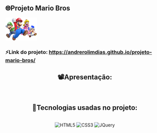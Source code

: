 ## 🌐Projeto Mario Bros

<div>
  <img width="100" src="https://github.com/AndreRolimDias/projeto-mario-bros/blob/main/src/imagens/super-mario-chars.png" alt="">
</div>

### ⚡Link do projeto: https://andrerolimdias.github.io/projeto-mario-bros/

<div align="center">

## 📽️Apresentação:

<img src="https://github.com/AndreRolimDias/VS-CODE-/blob/master/src/image/vs%20code%20gif.gif" alt="">


## 🚀Tecnologias usadas no projeto:

<div style="display: inline_block"><br/>

<img alt='HTML5' height="30" width="80" src='https://img.shields.io/badge/HTML5-E34F26.svg?logo=html5&logoColor=white'>

<img alt='CSS3' height="30" width="80" src='https://img.shields.io/badge/CSS3-005FED.svg?logo=css3&logoColor=white'>

<img alt='JQuery' height="30" width="80" src='https://img.shields.io/badge/jQuery-0769AD.svg?logo=jquery&logoColor=white'>


</div>
